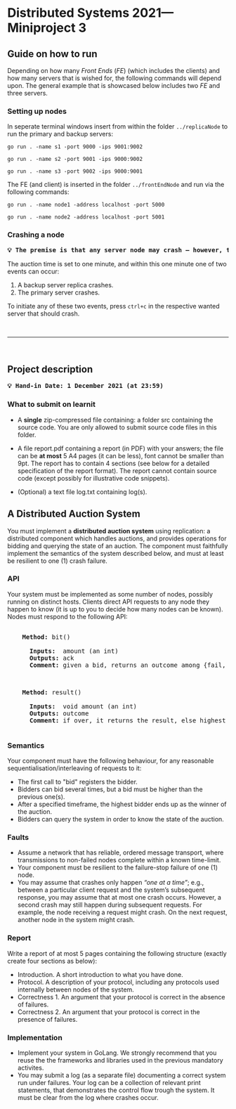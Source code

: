 #  Distributed Systems 2021&mdash;Miniproject 3

## Guide on how to run

Depending on how many _Front Ends_ (_FE_) (which includes the clients) and how many servers that is wished for, the following commands will depend upon. The general example that is showcased below includes two _FE_ and three servers. 

### Setting up nodes

In seperate terminal windows insert from within the folder `../replicaNode` to run the primary and backup servers:

```pwsh
go run . -name s1 -port 9000 -ips 9001:9002
```

```pwsh
go run . -name s2 -port 9001 -ips 9000:9002
```

```pwsh
go run . -name s3 -port 9002 -ips 9000:9001
```

The FE (and client) is inserted in the folder `../frontEndNode` and run via the following commands: 

```pwsh
go run . -name node1 -address localhost -port 5000
```

```pwsh
go run . -name node2 -address localhost -port 5001
```

### Crashing a node 

<pre>
<b>💡 The premise is that any server node may crash ― however, this happens only once.</b>
</pre>

The auction time is set to one minute, and within this one minute one of two events can occur:

1. A backup server replica crashes.
2. The primary server crashes.

To initiate any of these two events, press `ctrl+c` in the respective wanted server that should crash.

<br>

---

<br>

## Project description

<pre>
<b>💡 Hand-in Date: 1 December 2021 (at 23:59)</b>
</pre>


### What to submit on learnit

* A **single** zip-compressed file containing: a folder src containing the source code. You are only allowed to submit source code files in this folder.

* A file report.pdf containing a report (in PDF) with your answers; the file can be **at most** 5 A4 pages (it can be less), font cannot be smaller than 9pt. The report has to contain 4 sections (see below for a detailed specification of the report format). The report cannot contain source code (except possibly for illustrative code snippets).

* (Optional) a text file log.txt containing log(s).

## A Distributed Auction System

You must implement a **distributed auction system** using replication: a distributed component which handles auctions, and provides operations for bidding and querying the state of an auction. The component must faithfully implement the semantics of the system described below, and must at least be resilient to one (1) crash failure.

### API

Your system must be implemented as some number of nodes, possibly running on distinct hosts. Clients direct API requests to any node they happen to know (it is up to you to decide how many nodes can be known). Nodes must respond to the following API:

<pre>
  <br>    <b>Method:</b> bit()
  
      <b>Inputs:</b>  amount (an int)
      <b>Outputs:</b> ack
      <b>Comment:</b> given a bid, returns an outcome among {fail, success or exception}
    
</pre>

<pre>
  <br>    <b>Method:</b> result()

      <b>Inputs:</b>  void amount (an int)
      <b>Outputs:</b> outcome
      <b>Comment:</b> if over, it returns the result, else highest bid
    
</pre>

### Semantics

Your component must have the following behaviour, for any reasonable sequentialisation/interleaving of requests to it:
  
* The first call to "bid" registers the bidder.
* Bidders can bid several times, but a bid must be higher than the previous one(s).
* After a specified timeframe, the highest bidder ends up as the winner of the auction.
* Bidders can query the system in order to know the state of the auction.

### Faults

* Assume a network that has reliable, ordered message transport, where transmissions to non-failed nodes complete within a known time-limit.
* Your component must be resilient to the failure-stop failure of one (1) node.
* You may assume that crashes only happen _“one at a time”_; e.g., between a particular client request and the system’s subsequent response, you may assume that at most one crash occurs. However, a second crash may still happen during subsequent requests. For example, the node receiving a request might crash. On the next request, another node in the system might crash.

### Report

Write a report of at most 5 pages containing the following structure (exactly create four sections as below):

* Introduction. A short introduction to what you have done.
* Protocol. A description of your protocol, including any protocols used internally between nodes of the system.
* Correctness 1. An argument that your protocol is correct in the absence of failures.
* Correctness 2. An argument that your protocol is correct in the presence of failures.

### Implementation

* Implement your system in GoLang. We strongly recommend that you reuse the the frameworks and libraries used in the previous mandatory activites.
* You may submit a log (as a separate file) documenting a correct system run under failures. Your log can be a collection of relevant print statements, that demonstrates the control flow trough the system. It must be clear from the log where crashes occur.
